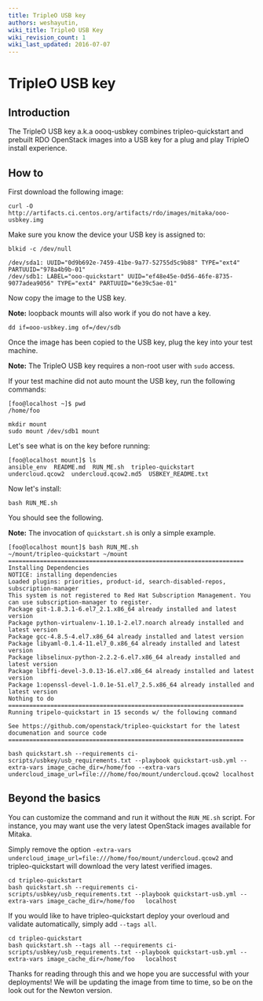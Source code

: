 ```yaml
---
title: TripleO USB key
authors: weshayutin, 
wiki_title: TripleO USB Key
wiki_revision_count: 1
wiki_last_updated: 2016-07-07
---
```


# TripleO USB key

## Introduction

The TripleO USB key a.k.a oooq-usbkey combines tripleo-quickstart and prebuilt RDO OpenStack images into a USB key for a plug and play TripleO install experience.

## How to

First download the following image:

    curl -O http://artifacts.ci.centos.org/artifacts/rdo/images/mitaka/ooo-usbkey.img

Make sure you know the device your USB key is assigned to:

    blkid -c /dev/null

    /dev/sda1: UUID="0d9b692e-7459-41be-9a77-52755d5c9b88" TYPE="ext4" PARTUUID="978a4b9b-01"
    /dev/sdb1: LABEL="ooo-quickstart" UUID="ef48e45e-0d56-46fe-8735-9077adea9056" TYPE="ext4" PARTUUID="6e39c5ae-01"

Now copy the image to the USB key.

**Note:** loopback mounts will also work if you do not have a key.

    dd if=ooo-usbkey.img of=/dev/sdb

Once the image has been copied to the USB key, plug the key into your test machine.

**Note:** The TripleO USB key requires a non-root user with `sudo` access.

If your test machine did not auto mount the USB key, run the following commands:

    [foo@localhost ~]$ pwd
    /home/foo

    mkdir mount
    sudo mount /dev/sdb1 mount

Let's see what is on the key before running:

    [foo@localhost mount]$ ls
    ansible_env  README.md  RUN_ME.sh  tripleo-quickstart  undercloud.qcow2  undercloud.qcow2.md5  USBKEY_README.txt

Now let's install:

    bash RUN_ME.sh

You should see the following.

**Note:** The invocation of `quickstart.sh` is only a simple example.

    [foo@localhost mount]$ bash RUN_ME.sh 
    ~/mount/tripleo-quickstart ~/mount
    ===================================================================
    Installing Dependencies
    NOTICE: installing dependencies
    Loaded plugins: priorities, product-id, search-disabled-repos, subscription-manager
    This system is not registered to Red Hat Subscription Management. You can use subscription-manager to register.
    Package git-1.8.3.1-6.el7_2.1.x86_64 already installed and latest version
    Package python-virtualenv-1.10.1-2.el7.noarch already installed and latest version
    Package gcc-4.8.5-4.el7.x86_64 already installed and latest version
    Package libyaml-0.1.4-11.el7_0.x86_64 already installed and latest version
    Package libselinux-python-2.2.2-6.el7.x86_64 already installed and latest version
    Package libffi-devel-3.0.13-16.el7.x86_64 already installed and latest version
    Package 1:openssl-devel-1.0.1e-51.el7_2.5.x86_64 already installed and latest version
    Nothing to do
    ===================================================================
    Running tripelo-quickstart in 15 seconds w/ the following command

    See https://github.com/openstack/tripleo-quickstart for the latest
    documenation and source code
    ===================================================================

    bash quickstart.sh --requirements ci-scripts/usbkey/usb_requirements.txt --playbook quickstart-usb.yml --extra-vars image_cache_dir=/home/foo --extra-vars undercloud_image_url=file:///home/foo/mount/undercloud.qcow2 localhost

## Beyond the basics

You can customize the command and run it without the `RUN_ME.sh` script. For instance, you may want use the very latest OpenStack images available for Mitaka.

Simply remove the option `-extra-vars undercloud_image_url=file:///home/foo/mount/undercloud.qcow2` and tripleo-quickstart will download the very latest verified images.

    cd tripleo-quickstart
    bash quickstart.sh --requirements ci-scripts/usbkey/usb_requirements.txt --playbook quickstart-usb.yml --extra-vars image_cache_dir=/home/foo   localhost

If you would like to have tripleo-quickstart deploy your overloud and validate automatically, simply add `--tags all`.

    cd tripleo-quickstart
    bash quickstart.sh --tags all --requirements ci-scripts/usbkey/usb_requirements.txt --playbook quickstart-usb.yml --extra-vars image_cache_dir=/home/foo   localhost

Thanks for reading through this and we hope you are successful with your deployments! We will be updating the image from time to time, so be on the look out for the Newton version.
